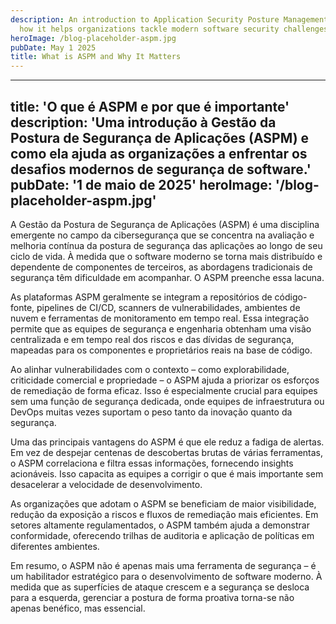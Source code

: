 ```yaml
---
description: An introduction to Application Security Posture Management (ASPM) and
  how it helps organizations tackle modern software security challenges.
heroImage: /blog-placeholder-aspm.jpg
pubDate: May 1 2025
title: What is ASPM and Why It Matters
---
```


---
title: 'O que é ASPM e por que é importante'
description: 'Uma introdução à Gestão da Postura de Segurança de Aplicações (ASPM) e como ela ajuda as organizações a enfrentar os desafios modernos de segurança de software.'
pubDate: '1 de maio de 2025'
heroImage: '/blog-placeholder-aspm.jpg'
---

A Gestão da Postura de Segurança de Aplicações (ASPM) é uma disciplina emergente no campo da cibersegurança que se concentra na avaliação e melhoria contínua da postura de segurança das aplicações ao longo de seu ciclo de vida. À medida que o software moderno se torna mais distribuído e dependente de componentes de terceiros, as abordagens tradicionais de segurança têm dificuldade em acompanhar. O ASPM preenche essa lacuna.

As plataformas ASPM geralmente se integram a repositórios de código-fonte, pipelines de CI/CD, scanners de vulnerabilidades, ambientes de nuvem e ferramentas de monitoramento em tempo real. Essa integração permite que as equipes de segurança e engenharia obtenham uma visão centralizada e em tempo real dos riscos e das dívidas de segurança, mapeadas para os componentes e proprietários reais na base de código.

Ao alinhar vulnerabilidades com o contexto – como explorabilidade, criticidade comercial e propriedade – o ASPM ajuda a priorizar os esforços de remediação de forma eficaz. Isso é especialmente crucial para equipes sem uma função de segurança dedicada, onde equipes de infraestrutura ou DevOps muitas vezes suportam o peso tanto da inovação quanto da segurança.

Uma das principais vantagens do ASPM é que ele reduz a fadiga de alertas. Em vez de despejar centenas de descobertas brutas de várias ferramentas, o ASPM correlaciona e filtra essas informações, fornecendo insights acionáveis. Isso capacita as equipes a corrigir o que é mais importante sem desacelerar a velocidade de desenvolvimento.

As organizações que adotam o ASPM se beneficiam de maior visibilidade, redução da exposição a riscos e fluxos de remediação mais eficientes. Em setores altamente regulamentados, o ASPM também ajuda a demonstrar conformidade, oferecendo trilhas de auditoria e aplicação de políticas em diferentes ambientes.

Em resumo, o ASPM não é apenas mais uma ferramenta de segurança – é um habilitador estratégico para o desenvolvimento de software moderno. À medida que as superfícies de ataque crescem e a segurança se desloca para a esquerda, gerenciar a postura de forma proativa torna-se não apenas benéfico, mas essencial.